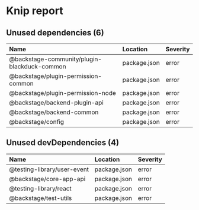# Knip report

## Unused dependencies (6)

| Name                                         | Location     | Severity |
| :------------------------------------------- | :----------- | :------- |
| @backstage-community/plugin-blackduck-common | package.json | error    |
| @backstage/plugin-permission-common          | package.json | error    |
| @backstage/plugin-permission-node            | package.json | error    |
| @backstage/backend-plugin-api                | package.json | error    |
| @backstage/backend-common                    | package.json | error    |
| @backstage/config                            | package.json | error    |

## Unused devDependencies (4)

| Name                        | Location     | Severity |
| :-------------------------- | :----------- | :------- |
| @testing-library/user-event | package.json | error    |
| @backstage/core-app-api     | package.json | error    |
| @testing-library/react      | package.json | error    |
| @backstage/test-utils       | package.json | error    |
